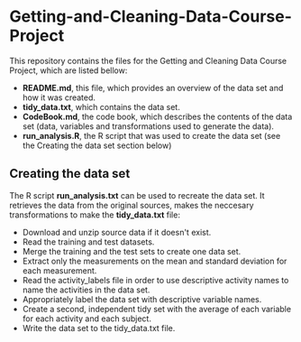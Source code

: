 # Getting-and-Cleaning-Data-Course-Project

This repository contains the files for the Getting and Cleaning Data Course Project, which are listed bellow:
- __README.md__, this file, which provides an overview of the data set and how it was created.
- __tidy_data.txt__, which contains the data set.
- __CodeBook.md__, the code book, which describes the contents of the data set (data, variables and transformations used to generate the data).
- __run_analysis.R__, the R script that was used to create the data set (see the Creating the data set section below)

## Creating the data set
The R script __run_analysis.txt__ can be used to recreate the data set. It retrieves the data from the original sources, makes the neccesary transformations to make the __tidy_data.txt__ file:

- Download and unzip source data if it doesn't exist.
- Read the training and test datasets.
- Merge the training and the test sets to create one data set.
- Extract only the measurements on the mean and standard deviation for each measurement.
- Read the activity_labels file in order to use descriptive activity names to name the activities in the data set.
- Appropriately label the data set with descriptive variable names.
- Create a second, independent tidy set with the average of each variable for each activity and each subject.
- Write the data set to the tidy_data.txt file.
